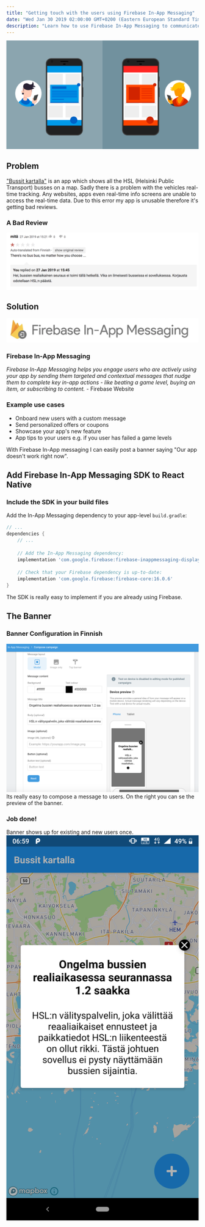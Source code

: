 ```yaml
---
title: "Getting touch with the users using Firebase In-App Messaging"
date: "Wed Jan 30 2019 02:00:00 GMT+0200 (Eastern European Standard Time)"
description: "Learn how to use Firebase In-App Messaging to communicate with users during app downtime, with practical examples from a real-world React Native application."
---
```


![Getting touch with the users using Firebase In-App Messaging](/firebase-in-app-messages-phones.png)

## Problem

["Bussit kartalla"](https://toukopeltomaa.com/app/Bussit-Kartalla-HSL-Live-bussit/) is an app which shows all the
HSL (Helsinki Public Transport) busses on a map.
Sadly there is a problem with the vehicles real-time tracking.
Any websites, apps even real-time info screens are unable to access the real-time data.
Due to this error my app is unusable therefore it's getting bad reviews.

### A Bad Review

![A bad review](/bad-review.png)

## Solution

![Firebase In-App Messaging logo](/firebase-in-app-messaging.png)

### Firebase In-App Messaging

_Firebase In-App Messaging helps you engage users who are actively using your app by sending them targeted and contextual messages that nudge them to complete key in-app actions - like beating a game level, buying an item, or subscribing to content._ - Firebase Website

### Example use cases

- Onboard new users with a custom message
- Send personalized offers or coupons
- Showcase your app's new feature
- App tips to your users e.g. if you user has failed a game levels

With Firebase In-App messaging I can easily post a banner saying "Our app doesn't work right now".

## Add Firebase In-App Messaging SDK to React Native

### Include the SDK in your build files

Add the In-App Messaging dependency to your app-level `build.gradle`:

```groovy
// ...
dependencies {
    // ...

    // Add the In-App Messaging dependency:
    implementation 'com.google.firebase:firebase-inappmessaging-display:17.0.4'

    // Check that your Firebase dependency is up-to-date:
    implementation 'com.google.firebase:firebase-core:16.0.6'
}
```

The SDK is really easy to implement if you are already using Firebase.

## The Banner

### Banner Configuration in Finnish

![Firebase In-App Messaging config](/firebase-in-app-messaging-config.png)
Its really easy to compose a message to users. On the right you can se the preview of the banner.

### Job done!

Banner shows up for existing and new users once.
![Firebase In-App Messaging config](/screenshot-firebase-in-app-messaging.png)

